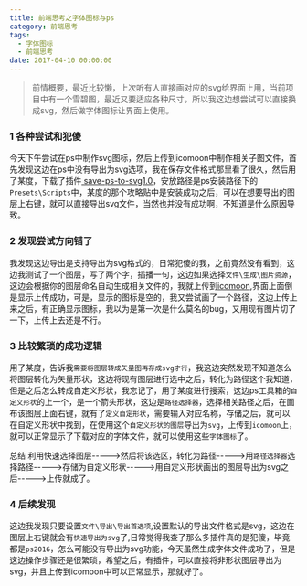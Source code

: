 ```yaml
---
title: 前端思考之字体图标与ps
category: 前端思考
tags:
  - 字体图标
  - 前端思考
date: 2017-04-10 00:00:00
---
```



> 前情概要，最近比较懒，上次听有人直接画对应的svg给界面上用，当前项目中有一个雪碧图，最近又要适应各种尺寸，所以我这边想尝试可以直接换成svg，然后做字体图标让界面上使用。

### 1 各种尝试和犯傻
今天下午尝试在ps中制作svg图标，然后上传到icomoon中制作相关子图文件，首先发现这边在ps中没有导出为svg选项，我在保存文件格式那里看了很久，然后用了某度，下载了插件[ save-ps-to-svg1.0](https://pan.baidu.com/s/1sl7q2YD)，安放路径是ps安装路径下的`Presets\Scripts`中，某度的那个攻略贴中是安装成功之后，可以在想要导出的图层上右键，就可以直接导出svg文件，当然也并没有成功啊，不知道是什么原因导致。

### 2 发现尝试方向错了
我发现这边导出是支持导出为svg格式的，日常犯傻的我，之前竟然没有看到，这边我测试了一个图层，写了两个字，插播一句，这边如果选择`文件\生成\图片资源`，这边会根据你的图层命名自动生成相关文件的，我就上传到[icomoon](https://icomoon.io/app/#/select),界面上面倒是显示上传成功，可是，显示的图标是空的，我又尝试画了一个路径，这边上传上来之后，有正确显示图标，我以为是第一次是什么莫名的bug，又用现有图片切了一下，上传上去还是不行。
<!-- more -->
### 3 比较繁琐的成功逻辑
用了某度，告诉我`需要将图层转成矢量图再存成svg才行`，我这边突然发现不知道怎么将图层转化为矢量形状，这边将现有图层进行选中之后，转化为路径这个我知道，但是之后怎么转成自定义形状，我忘记了，用了某度进行搜索，这边ps工具箱的`自定义形状`的上一个，是一个箭头形状，这边是`路径选择器`，选择相关路径之后，在画布该图层上面右键，就有了`定义自定形状`，需要输入对应名称，存储之后，就可以在自定义形状中找到，在使用这个`自定义形状的图层`导出为`svg`，上传到`icomoon`上，就可以正常显示了下载对应的字体文件，就可以使用这些`字体图标`了。

总结  利用快速选择图层----->然后将该选区，转化为路径----->用`路径选择器`选择路径----->存储为自定义形状----->用自定义形状画出的图层导出为svg之后----->上传就成了。

### 4 后续发现
这边我发现只要设置`文件\导出\导出首选项`,设置默认的导出文件格式是svg，这边在图层上右键就会有`快速导出为svg`了,日常觉得我查了那么多插件真的是犯傻，毕竟都是`ps2016`，怎么可能没有导出为svg功能，今天虽然生成字体文件成功了，但是这边操作步骤还是很繁琐，希望之后，有插件，可以直接将非形状图层导出为svg，并且上传到icomoon中可以正常显示，那就好了。

